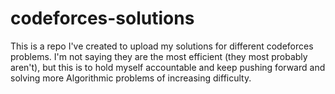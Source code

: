 # codeforces-solutions

This is a repo I've created to upload my solutions for different codeforces problems. I'm not saying they are the most efficient (they most probably aren't), 
but this is to hold myself accountable and keep pushing forward and solving more Algorithmic problems of increasing difficulty.
